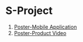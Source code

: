 # S-Project
1. [Poster-Mobile Application](https://github.com/socuum/S-Project/wiki/Poster-Mobile-Application)  
1. [Poster-Product Video](https://github.com/socuum/S-Project/wiki/Poster-Product-Video) 
